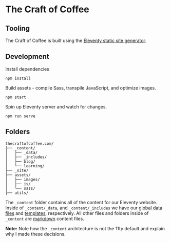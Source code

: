 # The Craft of Coffee

## Tooling

The Craft of Coffee is built using the [Eleventy static site generator](https://www.11ty.io/).

## Development

Install dependencies

```
npm install
```

Build assets - compile Sass, transpile JavaScript, and optimize images.

```
npm start
```

Spin up Eleventy server and watch for changes.

```
npm run serve
```

## Folders

```
thecraftofcoffee.com/
├── _content/
│   ├── _data/
│   ├── _includes/
│   ├── blog/
│   └── learning/
├── _site/
├── assets/
│   ├── images/
│   ├── js/
│   └── sass/
├── utils/
```

The `_content` folder contains all of the content for our Eleventy website. Inside of `_content/_data`, and `_content/_includes` we have our [global data files](https://www.11ty.io/docs/data-global/) and [templates](https://www.11ty.io/docs/templates/), respectively. All other files and folders inside of `_content` are [markdown](https://www.markdownguide.org/) content files.

**Note:** Note how the `_content` architecture is not the 11ty default and explain why I made these decisions. 
